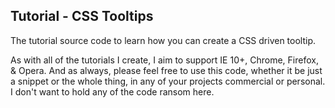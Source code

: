 <p>
    <h2>Tutorial - CSS Tooltips</h2>
</p>
<p>
    The tutorial source code to learn how you can create a CSS driven tooltip.  
</p>
<p>
    As with all of the tutorials I create, I aim to support IE 10+, Chrome, Firefox, & Opera. And as always, please feel free to use this code, whether it be just a snippet or the whole thing, in any of your projects commercial or personal. I don't want to hold any of the code ransom here.
</p>
